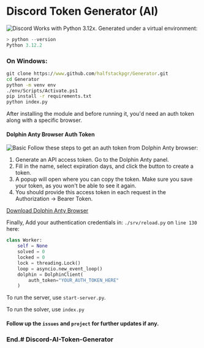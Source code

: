 # Discord Token Generator (AI)
![Discord](https://thebrandhopper.com/wp-content/uploads/2023/07/discord.jpg)
Works with Python 3.12x.
Generated under a virtual environment:
```python
> python --version
Python 3.12.2
```
### On Windows:
```cmd
git clone https://www.github.com/halfstackpgr/Generator.git
cd Generator
python -m venv env
./env/Scripts/Activate.ps1
pip install -r requirements.txt
python index.py
```
After installing the module and before running it, you'd need an auth token along with a specific browser.
#### **Dolphin Anty Browser Auth Token**
![Basic](https://techzeel.net/wp-content/uploads/2024/01/dolphin-anty-browser.webp)
Follow these steps to get an auth token from Dolphin Anty browser:

1. Generate an API access token. Go to the Dolphin Anty panel.
2. Fill in the name, select expiration days, and click the button to create a token.
3. A popup will open where you can copy the token. Make sure you save your token, as you won't be able to see it again.
4. You should provide this access token in each request in the Authorization -> Bearer Token.

[Download Dolphin Anty Browser](https://dolphin-anty.com/en/download/)

Finally, Add your authentication credentials in: `./srv/reload.py` on `line 130` here:
```python
class Worker:
    self = None
    solved = 0
    locked = 0
    lock = threading.Lock()
    loop = asyncio.new_event_loop()
    dolphin = DolphinClient(
        auth_token="YOUR_AUTH_TOKEN_HERE"
    )
```

To run the server, use `start-server.py`.

To run the solver, use `index.py`
#### Follow up the `issues` and `project` for further updates if any.
### End.#   D i s c o r d - A I - T o k e n - G e n e r a t o r  
 